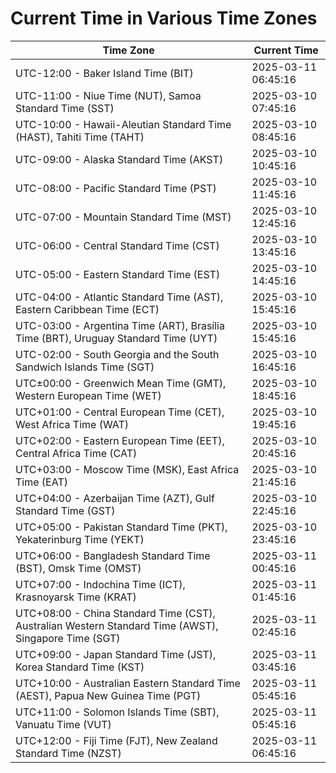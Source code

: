 # Current Time in Various Time Zones

| Time Zone | Current Time |
|-----------|--------------|
| UTC-12:00 - Baker Island Time (BIT) | 2025-03-11 06:45:16 |
| UTC-11:00 - Niue Time (NUT), Samoa Standard Time (SST) | 2025-03-10 07:45:16 |
| UTC-10:00 - Hawaii-Aleutian Standard Time (HAST), Tahiti Time (TAHT) | 2025-03-10 08:45:16 |
| UTC-09:00 - Alaska Standard Time (AKST) | 2025-03-10 10:45:16 |
| UTC-08:00 - Pacific Standard Time (PST) | 2025-03-10 11:45:16 |
| UTC-07:00 - Mountain Standard Time (MST) | 2025-03-10 12:45:16 |
| UTC-06:00 - Central Standard Time (CST) | 2025-03-10 13:45:16 |
| UTC-05:00 - Eastern Standard Time (EST) | 2025-03-10 14:45:16 |
| UTC-04:00 - Atlantic Standard Time (AST), Eastern Caribbean Time (ECT) | 2025-03-10 15:45:16 |
| UTC-03:00 - Argentina Time (ART), Brasília Time (BRT), Uruguay Standard Time (UYT) | 2025-03-10 15:45:16 |
| UTC-02:00 - South Georgia and the South Sandwich Islands Time (SGT) | 2025-03-10 16:45:16 |
| UTC±00:00 - Greenwich Mean Time (GMT), Western European Time (WET) | 2025-03-10 18:45:16 |
| UTC+01:00 - Central European Time (CET), West Africa Time (WAT) | 2025-03-10 19:45:16 |
| UTC+02:00 - Eastern European Time (EET), Central Africa Time (CAT) | 2025-03-10 20:45:16 |
| UTC+03:00 - Moscow Time (MSK), East Africa Time (EAT) | 2025-03-10 21:45:16 |
| UTC+04:00 - Azerbaijan Time (AZT), Gulf Standard Time (GST) | 2025-03-10 22:45:16 |
| UTC+05:00 - Pakistan Standard Time (PKT), Yekaterinburg Time (YEKT) | 2025-03-10 23:45:16 |
| UTC+06:00 - Bangladesh Standard Time (BST), Omsk Time (OMST) | 2025-03-11 00:45:16 |
| UTC+07:00 - Indochina Time (ICT), Krasnoyarsk Time (KRAT) | 2025-03-11 01:45:16 |
| UTC+08:00 - China Standard Time (CST), Australian Western Standard Time (AWST), Singapore Time (SGT) | 2025-03-11 02:45:16 |
| UTC+09:00 - Japan Standard Time (JST), Korea Standard Time (KST) | 2025-03-11 03:45:16 |
| UTC+10:00 - Australian Eastern Standard Time (AEST), Papua New Guinea Time (PGT) | 2025-03-11 05:45:16 |
| UTC+11:00 - Solomon Islands Time (SBT), Vanuatu Time (VUT) | 2025-03-11 05:45:16 |
| UTC+12:00 - Fiji Time (FJT), New Zealand Standard Time (NZST) | 2025-03-11 06:45:16 |
